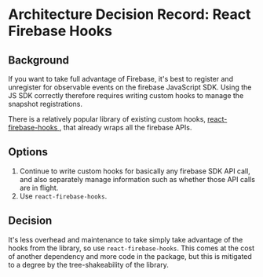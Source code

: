 # Architecture Decision Record: React Firebase Hooks

## Background
If you want to take full advantage of Firebase, it's best to register and unregister for observable events on the firebase JavaScript SDK. Using the JS SDK correctly therefore requires writing custom hooks to manage the snapshot registrations.

There is a relatively popular library of existing custom hooks, [react-firebase-hooks
](https://www.npmjs.com/package/react-firebase-hooks), that already wraps all the firebase APIs.

## Options
1. Continue to write custom hooks for basically any firebase SDK API call, and also separately manage information such as whether those API calls are in flight.
1. Use `react-firebase-hooks`.

## Decision
It's less overhead and maintenance to take simply take advantage of the hooks from the library, so use `react-firebase-hooks`. This comes at the cost of another dependency and more code in the package, but this is mitigated to a degree by the tree-shakeability of the library.
